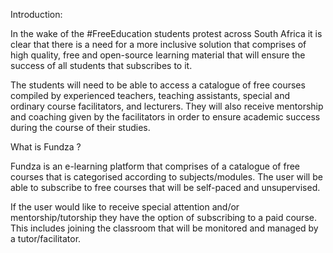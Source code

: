 Introduction: 

In the wake of the #FreeEducation students protest across South Africa it is clear that there is a need for a more inclusive solution that comprises of high quality, free and open-source learning material that will ensure the success of all students that subscribes to it. 

The students will need to be able to access a catalogue of free courses compiled by experienced teachers, teaching assistants, special and ordinary course facilitators, and  lecturers. They will also receive mentorship and coaching given by the facilitators in order to ensure academic success during the course of their studies. 

What is Fundza ?

Fundza is an e-learning platform that comprises of a catalogue of free courses that is categorised according to subjects/modules. The user will be able to subscribe to free courses that will be self-paced and unsupervised. 

If the user would like to receive special attention and/or mentorship/tutorship they have the option of subscribing to a paid course. This includes joining the classroom that will be monitored and managed by a tutor/facilitator.

  
